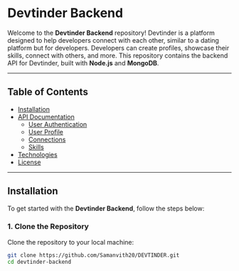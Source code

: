 # Devtinder Backend

Welcome to the **Devtinder Backend** repository! Devtinder is a platform designed to help developers connect with each other, similar to a dating platform but for developers. Developers can create profiles, showcase their skills, connect with others, and more. This repository contains the backend API for Devtinder, built with **Node.js** and **MongoDB**.

---

## Table of Contents

- [Installation](#installation)
- [API Documentation](#api-documentation)
  - [User Authentication](#user-authentication)
  - [User Profile](#user-profile)
  - [Connections](#connections)
  - [Skills](#skills)
- [Technologies](#technologies)
- [License](#license)

---

## Installation

To get started with the **Devtinder Backend**, follow the steps below:

### 1. Clone the Repository

Clone the repository to your local machine:

```bash
git clone https://github.com/Samanvith20/DEVTINDER.git
cd devtinder-backend
